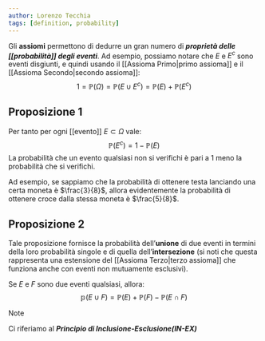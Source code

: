 ```yaml
---
author: Lorenzo Tecchia
tags: [definition, probability]
---
```

Gli **assiomi** permettono di dedurre un gran numero di ***proprietà delle [[probabilità]] degli eventi***. Ad esempio, possiamo notare che $E$ e $E^{c}$ sono eventi disgiunti, e quindi usando il [[Assioma Primo|primo assioma]] e il [[Assioma Secondo|secondo assioma]]:$$1=\mathbb{P}(\Omega) = \mathbb{P}(E \cup E^{c})= \mathbb{P}(E) + \mathbb{P}(E^{c})$$

## Proposizione 1
Per tanto per ogni [[evento]] $E \subset \Omega$ vale:$$\mathbb{P}(E^{c}) = 1 - \mathbb{P}(E)$$
La probabilità che un evento qualsiasi non si verifichi è pari a $1$ meno la probabilità che si verifichi.

Ad esempio, se sappiamo che la probabilità di ottenere testa lanciando una certa moneta è $\frac{3}{8}$, allora evidentemente la probabilità di ottenere croce dalla stessa moneta è $\frac{5}{8}$.
## Proposizione 2
Tale proposizione fornisce la probabilità dell’**unione** di due eventi in termini della loro probabilità singole e di quella dell’**intersezione** (si noti che questa rappresenta una estensione del [[Assioma Terzo|terzo assioma]] che funziona anche con eventi non mutuamente esclusivi).

Se $E$ e $F$ sono due eventi qualsiasi, allora:$$\mathbb{p}(E \cup F) = \mathbb{P}(E)+\mathbb{P}(F) - \mathbb{P}(E \cap F)$$

>[!note] 
> Ci riferiamo al ***Principio di Inclusione-Esclusione(IN-EX)***



